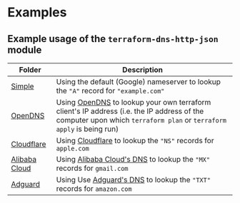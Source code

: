 # Examples

## Example usage of the `terraform-dns-http-json` module

| Folder | Description |
|---|---|
| [Simple](./default-A-example.com/) | Using the default (Google) nameserver to lookup the `"A"` record for `"example.com"` |
| [OpenDNS](./openDNS-A-myipv4/) | Using [OpenDNS](https://www.opendns.com/) to lookup your own terraform client's IP address (i.e. the IP address of the computer upon which `terraform plan` or `terraform apply` is being run) |
| [Cloudflare](./cloudflare-NS-apple.com/) | Using [Cloudflare](https://www.cloudflare.com/) to lookup the `"NS"` records for `apple.com` |
| [Alibaba Cloud](./alidns-MX-gmail.com/) | Using [Alibaba Cloud's DNS](https://www.alidns.com/) to lookup the `"MX"` records for `gmail.com` |
| [Adguard](./adguard-TXT-amazon.com/) | Using Use [Adguard's DNS](https://adguard-dns.io/) to lookup the `"TXT"` records for `amazon.com` |
